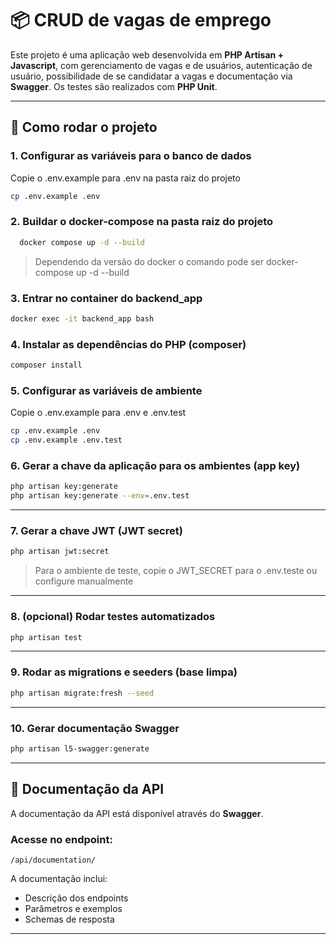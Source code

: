 # 📦 CRUD de vagas de emprego
Este projeto é uma aplicação web desenvolvida em **PHP Artisan + Javascript**, com gerenciamento de vagas e de usuários, autenticação de usuário, possibilidade de se candidatar a vagas e documentação via **Swagger**. Os testes são realizados com **PHP Unit**.

---

## 🚀 Como rodar o projeto

### 1. Configurar as variáveis para o banco de dados
Copie o .env.example para .env na pasta raiz do projeto

```bash
cp .env.example .env
```

### 2. Buildar o docker-compose na pasta raiz do projeto

```bash
  docker compose up -d --build
```

>   Dependendo da versão do docker o comando pode ser docker-compose up -d --build


### 3. Entrar no container do backend_app

```bash
docker exec -it backend_app bash
```

### 4. Instalar as dependências do PHP (composer)

```bash
composer install
```
### 5. Configurar as variáveis de ambiente
Copie o .env.example para .env e .env.test

```bash
cp .env.example .env
cp .env.example .env.test
```

### 6. Gerar a chave da aplicação para os ambientes (app key)

```bash
php artisan key:generate
php artisan key:generate --env=.env.test
```
---

### 7. Gerar a chave JWT (JWT secret)

```bash
php artisan jwt:secret
```
>   Para o ambiente de teste, copie o JWT_SECRET para o .env.teste ou configure manualmente
---

### 8. (opcional) Rodar testes automatizados

```bash
php artisan test
```
---

### 9. Rodar as migrations e seeders (base limpa)

```bash
php artisan migrate:fresh --seed
```
---


### 10. Gerar documentação Swagger

```bash
php artisan l5-swagger:generate
```

---

## 📄 Documentação da API

A documentação da API está disponível através do **Swagger**.

### Acesse no endpoint:

```
/api/documentation/
```

A documentação inclui:
- Descrição dos endpoints
- Parâmetros e exemplos
- Schemas de resposta

---
